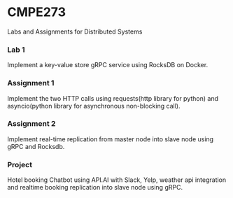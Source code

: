 # CMPE273
Labs and Assignments for Distributed Systems

### Lab 1
Implement a key-value store gRPC service using RocksDB on Docker.

### Assignment 1
Implement the two HTTP calls using requests(http library for python) and asyncio(python library for asynchronous non-blocking call).

### Assignment 2
Implement real-time replication from master node into slave node using gRPC and Rocksdb.

### Project
Hotel booking Chatbot using API.AI with Slack, Yelp, weather api integration and realtime booking replication into slave node using gRPC.
